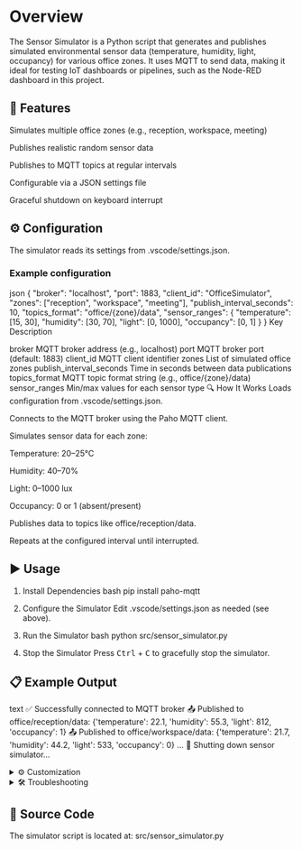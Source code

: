 # Overview
The Sensor Simulator is a Python script that generates and publishes simulated environmental sensor data (temperature, humidity, light, occupancy) for various office zones. It uses MQTT to send data, making it ideal for testing IoT dashboards or pipelines, such as the Node-RED dashboard in this project.

## 🚀  Features
Simulates multiple office zones (e.g., reception, workspace, meeting)

Publishes realistic random sensor data

Publishes to MQTT topics at regular intervals

Configurable via a JSON settings file

Graceful shutdown on keyboard interrupt

## ⚙️ Configuration
The simulator reads its settings from .vscode/settings.json.

### Example configuration

json
{
  "broker": "localhost",
  "port": 1883,
  "client_id": "OfficeSimulator",
  "zones": ["reception", "workspace", "meeting"],
  "publish_interval_seconds": 10,
  "topics_format": "office/{zone}/data",
  "sensor_ranges": {
    "temperature": [15, 30],
    "humidity": [30, 70],
    "light": [0, 1000],
    "occupancy": [0, 1]
  }
}
Key	Description

broker	MQTT broker address (e.g., localhost)
port	MQTT broker port (default: 1883)
client_id	MQTT client identifier
zones	List of simulated office zones
publish_interval_seconds	Time in seconds between data publications
topics_format	MQTT topic format string (e.g., office/{zone}/data)
sensor_ranges	Min/max values for each sensor type
🔍 How It Works
Loads configuration from .vscode/settings.json.

Connects to the MQTT broker using the Paho MQTT client.

Simulates sensor data for each zone:

Temperature: 20–25°C

Humidity: 40–70%

Light: 0–1000 lux

Occupancy: 0 or 1 (absent/present)

Publishes data to topics like office/reception/data.

Repeats at the configured interval until interrupted.

## ▶️ Usage

1. Install Dependencies
bash
pip install paho-mqtt
2. Configure the Simulator
Edit .vscode/settings.json as needed (see above).

3. Run the Simulator
bash
python src/sensor_simulator.py
4. Stop the Simulator
Press <kbd>Ctrl</kbd> + <kbd>C</kbd> to gracefully stop the simulator.

## 📋 Example Output

text
✅ Successfully connected to MQTT broker
📤 Published to office/reception/data: {'temperature': 22.1, 'humidity': 55.3, 'light': 812, 'occupancy': 1}
📤 Published to office/workspace/data: {'temperature': 21.7, 'humidity': 44.2, 'light': 533, 'occupancy': 0}
...
🛑 Shutting down sensor simulator...
<details> <summary>⚙️ Customization</summary>
Add/Remove zones: Edit the zones list in the config file.

Change sensor ranges: Modify sensor_ranges values.

Adjust publish interval: Change publish_interval_seconds.

Change MQTT topic format: Edit topics_format.

</details> <details> <summary>🛠️ Troubleshooting</summary>
Connection failed: Ensure the MQTT broker is running and accessible.

Import errors: Install all dependencies (pip install paho-mqtt).

Configuration errors: Verify .vscode/settings.json for typos or missing fields.

</details>

## 📂 Source Code

The simulator script is located at:
src/sensor_simulator.py
